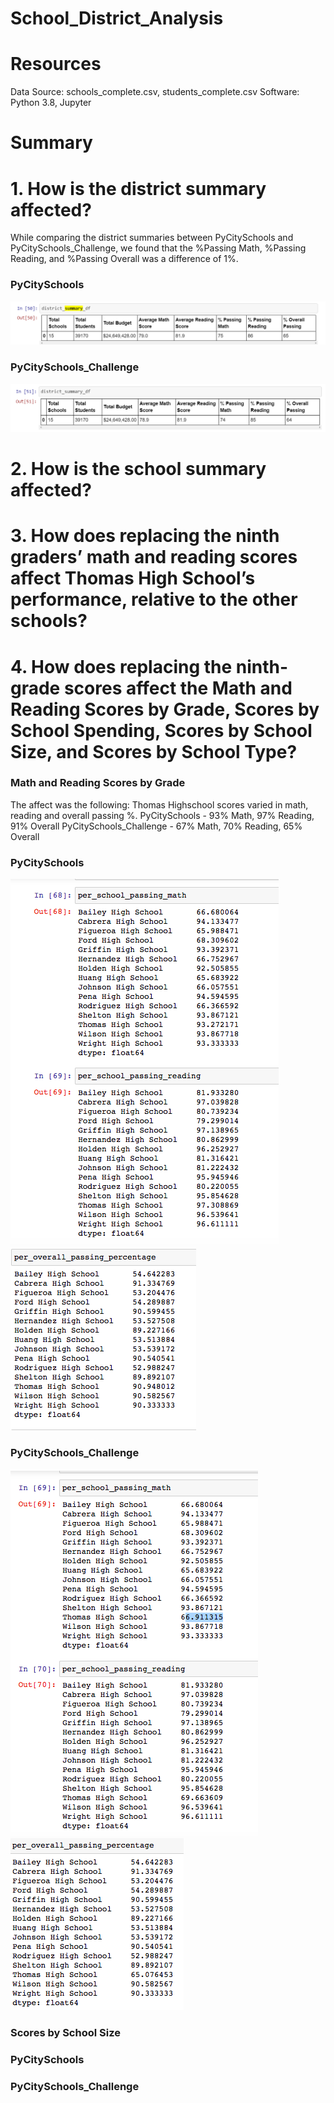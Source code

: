 # School_District_Analysis

# Resources

Data Source: schools_complete.csv, students_complete.csv Software: Python 3.8, Jupyter

# Summary

# 1. How is the district summary affected?
While comparing the district summaries between PyCitySchools and PyCitySchools_Challenge, we found that the %Passing Math, %Passing Reading, and %Passing Overall was a difference of 1%.

### PyCitySchools

![PyCitySchools](https://github.com/Samira786/School_District_Analysis/blob/master/DistrictSummary%20-%20PyCitySchools.png)


### PyCitySchools_Challenge

![PyCitySchools_Challenge](https://github.com/Samira786/School_District_Analysis/blob/master/DistrictSummary%20-%20PyCitySchools_Challenge.png)


# 2. How is the school summary affected?


# 3. How does replacing the ninth graders’ math and reading scores affect Thomas High School’s performance, relative to the other schools?


# 4. How does replacing the ninth-grade scores affect the Math and Reading Scores by Grade, Scores by School Spending, Scores by School Size, and Scores by School Type? 

### Math and Reading Scores by Grade

The affect was the following: Thomas Highschool scores varied in math, reading and overall passing %.
PyCitySchools - 93% Math, 97% Reading, 91% Overall
PyCitySchools_Challenge - 67% Math, 70% Reading, 65% Overall

### PyCitySchools

![PyCitySchools](https://github.com/Samira786/School_District_Analysis/blob/master/Math%20%26%20reading%20scores_before.png)
![PyCitySchools](https://github.com/Samira786/School_District_Analysis/blob/master/Overall%20passing%25_before.png)

### PyCitySchools_Challenge

![PyCitySchools_Challenge](https://github.com/Samira786/School_District_Analysis/blob/master/Math%20%26%20reading%20scores_challenge.png)
![PyCitySchools_Challenge](https://github.com/Samira786/School_District_Analysis/blob/master/Overall%20passing%25_challenge.png)

### Scores by School Size

### PyCitySchools

### PyCitySchools_Challenge
